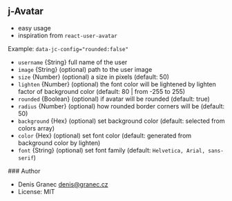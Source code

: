 ﻿## j-Avatar

- easy usage
- inspiration from `react-user-avatar`

Example: `data-jc-config="rounded:false"`

- `username` {String} full name of the user
- `image` {String} (optional) path to the user image
- `size` {Number} (optional) a size in pixels (default: 50)
- `lighten` {Number} (optional) the font color will be lightened by lighten factor of background color (default: 80 | from -255 to 255)
- `rounded` {Boolean} (optional) if avatar will be rounded (default: true)
- `radius` {Number} (optional) how rounded border corners will be (default: 50)
- `background` {Hex} (optional) set background color (default: selected from colors array)
- `color` {Hex} (optional) set font color (default: generated from background color by lighten)
- `font` {String} (optional) set font family (default: `Helvetica, Arial, sans-serif`)


### Author

- Denis Granec <denis@granec.cz>
- License: MIT
